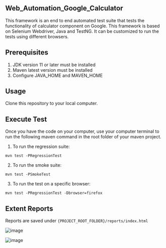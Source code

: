 ## Web_Automation_Google_Calculator
This framework is an end to end automated test suite that tests the functionality of calculator component on Google. This framework is based on Selenium Webdriver, Java and TestNG. It can be customized to run the tests using different browsers.

## Prerequisites
1. JDK version 11 or later must be installed
2. Maven latest version must be installed
3. Configure JAVA_HOME and MAVEN_HOME

## Usage
Clone this repository to your local computer.

## Execute Test
Once you have the code on your computer, use your computer terminal to run the following maven command in the root folder of your maven project.

1. To run the regression suite:
```
mvn test -PRegressionTest
```

2. To run the smoke suite:
```
mvn test -PSmokeTest
```

3. To run the test on a specific browser:
```
mvn test -PRegressionTest -Dbrowser=firefox
```

## Extent Reports
Reports are saved under ``` {PROJECT_ROOT_FOLDER}/reports/index.html ```


![image](https://github.com/user-attachments/assets/cdc89c29-6cc6-4315-a4ee-19b7add3b3fe)

![image](https://github.com/user-attachments/assets/d970198c-aed3-437f-acc8-3ddb99686d0e)
